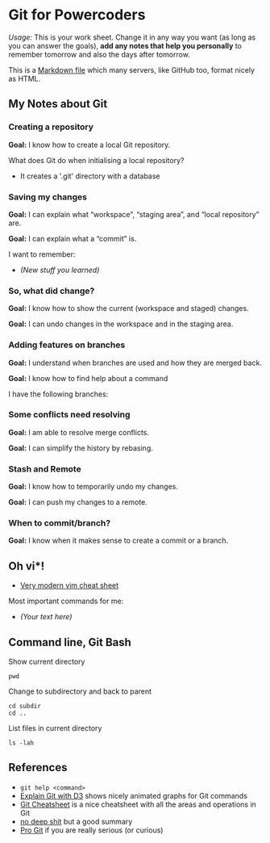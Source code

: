 # Git for Powercoders

*Usage:* This is your work sheet. Change it in any way you want (as long as you can answer the goals), 
**add any notes that help you personally** to remember tomorrow and also the days after tomorrow.

This is a [Markdown file](https://daringfireball.net/projects/markdown/syntax) which many servers,
like GitHub too, format nicely as HTML.

## My Notes about Git


### Creating a repository

**Goal:** I know how to create a local Git repository.

What does Git do when initialising a local repository?

* It creates a '.git' directory with a database 


### Saving my changes

**Goal:** I can explain what “workspace”, “staging area”, and “local repository” are.

**Goal:** I can explain what a “commit” is.

I want to remember:

* *(New stuff you learned)*


### So, what did change?

**Goal:** I know how to show the current (workspace and staged) changes.

**Goal:** I can undo changes in the workspace and in the staging area.


### Adding features on branches

**Goal:** I understand when branches are used and how they are merged back.

**Goal:** I know how to find help about a command

I have the following branches:


### Some conflicts need resolving

**Goal:** I am able to resolve merge conflicts.

**Goal:** I can simplify the history by rebasing.


### Stash and Remote

**Goal:** I know how to temporarily undo my changes.

**Goal:** I can push my changes to a remote.


### When to commit/branch?

**Goal:** I know when it makes sense to create a commit or a branch.





## Oh vi*!

* [Very modern vim cheat sheet](https://www.fprintf.net/vimCheatSheet.html)

Most important commands for me:

* *(Your text here)*





## Command line, Git Bash

Show current directory

    pwd

Change to subdirectory and back to parent

    cd subdir
    cd ..

List files in current directory

    ls -lah





## References

* `git help <command>`
* [Explain Git with D3](http://onlywei.github.io/explain-git-with-d3/) shows nicely animated graphs for Git commands
* [Git Cheatsheet](http://ndpsoftware.com/git-cheatsheet.html) is a nice cheatsheet with all the areas and operations in Git
* [no deep shit](http://rogerdudler.github.io/git-guide/) but a good summary
* [Pro Git](https://git-scm.com/book/en/v2) if you are really serious (or curious)

